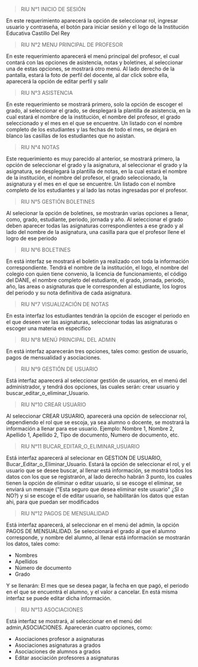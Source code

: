 > RIU N°1 INICIO DE SESIÓN

En este requerimiento aparecerá la opción de seleccionar rol, ingresar usuario y contraseña, el botón para iniciar sesión y el logo de la Institución Educativa Castillo Del Rey

> RIU N°2 MENU PRINCIPAL DE PROFESOR 

En este requerimiento aparecerá el menú principal del profesor, el cual contará con las opciones de asistencia, notas y boletines, al seleccionar una de estas opciones, se mostrará otro menú. Al lado derecho de la pantalla, estará la foto de perfil del docente, al dar click sobre ella, aparecerá la opción de editar perfil y salir

> RIU N°3 ASISTENCIA

En este requerimiento se mostrará primero, solo la opción de escoger el grado, al seleccionar el grado, se desplegará la plantilla de asistencia, en la cual estará el nombre de la institución, el nombre del profesor, el grado seleccionado y el mes en el que se encuentre. Un listado con el nombre completo de los estudiantes y las fechas de todo el mes, se dejará en blanco las casillas de los estudiantes que no asistan.

> RIU N°4 NOTAS

Este requerimiento es muy parecido al anterior, se mostrará primero, la opción de seleccionar el grado y la asignatura, al seleccionar el grado y la asignatura, se desplegará la plantilla de notas, en la cual estará el nombre de la institución, el nombre del profesor, el grado seleccionado, la asignatura y el mes en el que se encuentre. Un listado con el nombre completo de los estudiantes y al lado las notas ingresadas por el profesor.

> RIU N°5 GESTIÓN BOLETINES

Al selecionar la opción de boletines, se mostrarán varias opciones a llenar, como, grado, estudiante, periodo, jornada y año. Al seleccionar el grado deben aparecer todas las asignaturas correspondientes a ese grado y al lado del nombre de la asignatura, una casilla para que el profesor llene el logro de ese periodo

> RIU N°6 BOLETINES

En está interfaz se mostrará el boletin ya realizado con toda la información correspondiente. Tendrá el nombre de la institución, el logo, el nombre del colegio con quien tiene convenio, la licencia de funcionamiento, el código del DANE, el nombre completo del estudiante, el grado, jornada, periodo, año, las areas o asignaturas que le corresponden al estudiante, los logros del periodo y su nota definitiva de cada asignatura.

> RIU N°7 VISUALIZACIÓN DE NOTAS

En esta interfaz los estudiantes tendrán la opción  de escoger el periodo en el que deseen ver las asignaturas, seleccionar todas las asignaturas o escoger una materia en especifico

> RIU N°8 MENÚ PRINCIPAL DEL ADMIN

En está interfaz aparecerán tres opciones, tales como: gestion de usuario, pagos de mensualidad y asociaciones.

> RIU N°9 GESTIÓN DE USUARIO

Está interfaz aparecerá al seleccionar gestión de usuarios, en el menú del administrador, y tendrá dos opciones, las cuales serán: crear usuario y buscar_editar_o_eliminar_Usuario.

> RIU N°10 CREAR USUARIO

Al seleccionar CREAR USUARIO, aparecerá una opción de seleccionar rol, dependiendo el rol que se escoja, ya sea alumno o docente, se mostrará la información a llenar para ese usuario. Ejemplo:
Nombre 1, Nombre 2, Apellido 1, Apellido 2, Tipo de documento, Numero de documento, etc.

> RIU N°11 BUCAR_EDITAR_O_ELIMINAR_USUARIO

Está interfaz aparecerá al selecionar en GESTION DE USUARIO, Bucar_Editar_o_Eliminar_Usuario. 
Estará la opción de seleccionar el rol, y el usuario que se desee buscar, al llenar está información, se mostrá todos los datos con los que se registrarón, al lado derecho habrán 3 punto, los cuales tienen la opción de eliminar o editar usuario, si se escoge el eliminar, se enviará un mensaje ("Esta seguro que desea eliminar este usuario" ¿SI o NO?) y si se escoge el de editar usuario, se habilitarán los datos que estan ahi, para que puedan ser modificados

> RIU N°12 PAGOS DE MENSUALIDAD

Está interfaz aparecerá, al seleccionar en el menú del admin, la opción PAGOS DE MENSUALIDAD. Se seleccionará el grado al que el alumno corresponde, y nombre del alumno, al llenar está información se mostrarán los datos, tales como: 
- Nombres
- Apellidos
- Número de documento 
- Grado 

Y se llenarán: 
El mes que se desea pagar, la fecha en que pagó, el periodo en el que se encuentrá el alumno, y el valor a cancelar. En está misma interfaz se puede editar dicha información.

> RIU N°13 ASOCIACIONES

Está interfaz se mostrará, al seleccionar en el menú del admin,ASOCIACIONES.
Aparecerán cuatro opciones, como: 
- Asociaciones profesor a asignaturas
- Asociaciones asignaturas a grados
- Asociaciones de alumnos a grados
- Editar asociación profesores a asignaturas
